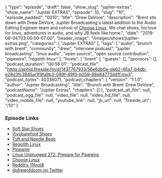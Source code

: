 {
  "type": "episode",
  "draft": false,
  "show_slug": "jupiter-extras",
  "show_name": "Jupiter EXTRAS",
  "episode": 10,
  "slug": "10",
  "episode_padded": "0010",
  "title": "Drew DeVore",
  "description": "Brent sits down with Drew DeVore, Jupiter Broadcasting's latest addition to the Audio Editing Engineer team and cohost of [Choose Linux](https://chooselinux.show/). We chat shoes, his love for linux, adventures in audio, and why JB feels like home.",
  "date": "2019-09-04T03:00:00-07:00",
  "header_image": "/images/shows/jupiter-extras.png",
  "categories": [
    "Jupiter EXTRAS"
  ],
  "tags": [
    "audio",
    "brunch with brent",
    "community",
    "drew",
    "interview podcast",
    "jupiter broadcasting",
    "linux audio",
    "open source",
    "open source contribution",
    "pipewire",
    "regolith linux"
  ],
  "hosts": [
    "brent"
  ],
  "guests": [],
  "sponsors": [],
  "podcast_duration": "00:56:01",
  "podcast_file": "https://aphid.fireside.fm/d/1437767933/56e6db0a-de62-46a7-b4db-e28d3fc3845a/1f9fa9b3-099f-49f0-b059-98e84773dd1f.mp3",
  "podcast_bytes": 40336071,
  "podcast_chapters": {
    "version": "1.1.0",
    "author": "Jupiter Broadcasting",
    "title": "Brunch with Brent: Drew DeVore",
    "podcastName": "Jupiter Extras",
    "chapters": []
  },
  "podcast_alt_file": null,
  "podcast_ogg_file": null,
  "video_file": null,
  "video_hd_file": null,
  "video_mobile_file": null,
  "youtube_link": null,
  "jb_url": null,
  "fireside_url": "/10"
}


### Episode Links

  * [Soft Star Shoes](https://www.softstarshoes.com/ "Soft Star Shoes")
  * [Vivobarefoot Shoes](https://www.vivobarefoot.com/ "Vivobarefoot Shoes")
  * [Tuft and Needle Beds](https://www.tuftandneedle.com/ "Tuft and Needle Beds")
  * [Regolith Linux](https://regolith-linux.org/ "Regolith Linux")
  * [Pipewire](https://pipewire.org/ "Pipewire")
  * [Linux Unplugged 272: Prepare for Pipewire](https://linuxunplugged.com/272 "Linux Unplugged 272: Prepare for Pipewire")
  * [Choose Linux](https://chooselinux.show/ "Choose Linux")
  * [Reddit's 11foot8](https://www.reddit.com/r/11foot8/ "Reddit's 11foot8")
  * [@drewofdoom on Twitter](https://twitter.com/drewofdoom/ "@drewofdoom on Twitter")



